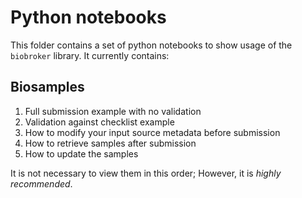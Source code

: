 # Python notebooks

This folder contains a set of python notebooks to show usage of the `biobroker` library. It currently contains:

## Biosamples
1. Full submission example with no validation
2. Validation against checklist example
3. How to modify your input source metadata before submission
4. How to retrieve samples after submission
5. How to update the samples

It is not necessary to view them in this order; However, it is *highly recommended*.

